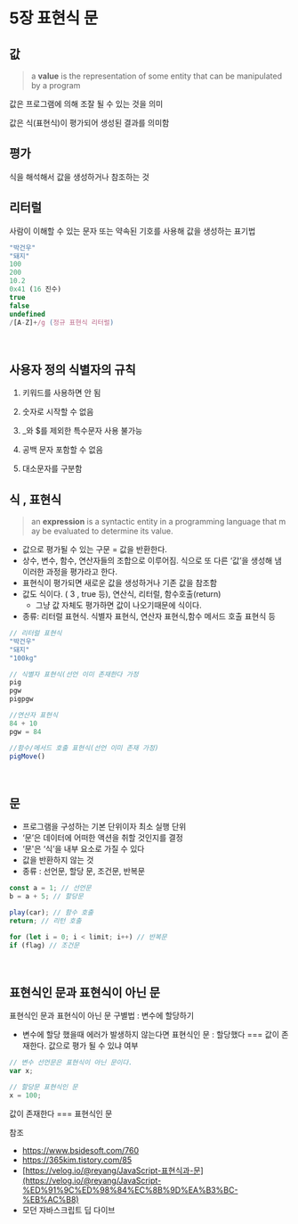 # 5장 표현식 문

## 값

> a **value** is the representation of some entity that can be manipulated by a program

값은  프로그램에 의해 조잘 될 수 있는 것을 의미
> 

값은 식(표현식)이 평가되어 생성된 결과를 의미함
&nbsp; 

## 평가

식을 해석해서 값을 생성하거나 참조하는 것
&nbsp; 

## 리터럴

사람이 이해할 수 있는 문자 또는 약속된 기호를 사용해 값을 생성하는 표기법

```jsx
"박건우"
"돼지"
100
200
10.2
0x41 (16 진수)
true
false
undefined
/[A-Z]+/g (정규 표현식 리터럴)
```
&nbsp; 
## 사용자 정의 식별자의 규칙

1. 키워드를 사용하면 안 됨

2. 숫자로 시작할 수 없음

3. _와 $를 제외한 특수문자 사용 불가능

4. 공백 문자 포함할 수 없음

5. 대소문자를 구분함
&nbsp; 

## 식 , 표현식

> an **expression** is a syntactic entity in a programming language that may be evaluated to determine its value.
> 
- 값으로 평가될 수 있는 구문 = 값을 반환한다.
- 상수, 변수, 함수, 연산자들의 조합으로 이루어짐. 식으로 또 다른 ‘값’을 생성해 냄 이러한 과정을 평가라고 한다.
- 표현식이 평가되면 새로운 값을 생성하거나 기존 값을 참조함
- 값도 식이다. ( 3 , true 등), 연산식, 리터럴, 함수호출(return)
    - 그냥 값 자체도 평가하면 값이 나오기때문에 식이다.
- 종류: 리터럴 표현식. 식별자 표현식, 연산자 표현식,함수 메서드 호출 표현식 등

```jsx
// 리터럴 표현식
"박건우"
"돼지"
"100kg"

// 식별자 표현식(선언 이미 존재한다 가정
pig
pgw
pigpgw

//연산자 표현식
84 + 10
pgw = 84

//함수/메서드 호출 표현식(선언 이미 존재 가정)
pigMove()
```
&nbsp; 

## 문

- 프로그램을 구성하는 기본 단위이자 최소 실행 단위
- ‘문’은 데이터에 어떠한 액션을 취할 것인지를 결정
- ‘문'은 ‘식’을 내부 요소로 가질 수 있다
- 값을 반환하지 않는 것
- 종류 : 선언문, 할당 문, 조건문, 반복문
&nbsp; 

```jsx
const a = 1; // 선언문
b = a + 5; // 할당문

play(car); // 함수 호출
return; // 리턴 호출

for (let i = 0; i < limit; i++) // 반복문
if (flag) // 조건문
```
&nbsp; 

## 표현식인 문과 표현식이 아닌 문

표현식인 문과 표현식이 아닌 문 구별법 : 변수에 할당하기

- 변수에 할당 했을때 에러가 발생하지 않는다면 표현식인 문 : 할당했다 === 값이 존재한다. 값으로 평가 될 수 있냐 여부

```jsx
// 변수 선언문은 표현식이 아닌 문이다.
var x;

// 할당문 표현식인 문
x = 100;
```

값이 존재한다 === 표현식인 문

참조

- https://www.bsidesoft.com/760
- https://365kim.tistory.com/85
- [https://velog.io/@reyang/JavaScript-표현식과-문](https://velog.io/@reyang/JavaScript-%ED%91%9C%ED%98%84%EC%8B%9D%EA%B3%BC-%EB%AC%B8)
- 모던 자바스크립트 딥 다이브
